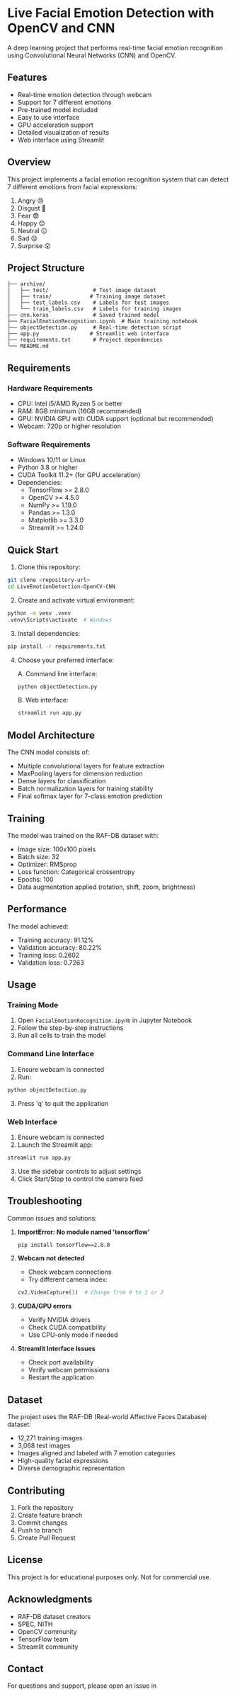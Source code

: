 # Live Facial Emotion Detection with OpenCV and CNN

A deep learning project that performs real-time facial emotion recognition using Convolutional Neural Networks (CNN) and OpenCV.

## Features

- Real-time emotion detection through webcam
- Support for 7 different emotions
- Pre-trained model included
- Easy to use interface
- GPU acceleration support
- Detailed visualization of results
- Web interface using Streamlit

## Overview

This project implements a facial emotion recognition system that can detect 7 different emotions from facial expressions:
1. Angry 😠
2. Disgust 🤢
3. Fear 😨
4. Happy 😊
5. Neutral 😐
6. Sad 😢
7. Surprise 😲

## Project Structure

```
├── archive/
│   ├── test/              # Test image dataset
│   ├── train/            # Training image dataset
│   ├── test_labels.csv    # Labels for test images
│   └── train_labels.csv   # Labels for training images
├── cnn.keras              # Saved trained model
├── FacialEmotionRecognition.ipynb  # Main training notebook
├── objectDetection.py     # Real-time detection script
├── app.py                # Streamlit web interface
├── requirements.txt       # Project dependencies
└── README.md
```

## Requirements

### Hardware Requirements
- CPU: Intel i5/AMD Ryzen 5 or better
- RAM: 8GB minimum (16GB recommended)
- GPU: NVIDIA GPU with CUDA support (optional but recommended)
- Webcam: 720p or higher resolution

### Software Requirements
- Windows 10/11 or Linux
- Python 3.8 or higher
- CUDA Toolkit 11.2+ (for GPU acceleration)
- Dependencies:
  - TensorFlow >= 2.8.0
  - OpenCV >= 4.5.0
  - NumPy >= 1.19.0
  - Pandas >= 1.3.0
  - Matplotlib >= 3.3.0
  - Streamlit >= 1.24.0

## Quick Start

1. Clone this repository:
```bash
git clone <repository-url>
cd LiveEmotionDetection-OpenCV-CNN
```

2. Create and activate virtual environment:
```bash
python -m venv .venv
.venv\Scripts\activate  # Windows
```

3. Install dependencies:
```bash
pip install -r requirements.txt
```

4. Choose your preferred interface:

   A. Command line interface:
   ```bash
   python objectDetection.py
   ```

   B. Web interface:
   ```bash
   streamlit run app.py
   ```

## Model Architecture

The CNN model consists of:
- Multiple convolutional layers for feature extraction
- MaxPooling layers for dimension reduction
- Dense layers for classification
- Batch normalization layers for training stability
- Final softmax layer for 7-class emotion prediction

## Training

The model was trained on the RAF-DB dataset with:
- Image size: 100x100 pixels
- Batch size: 32
- Optimizer: RMSprop
- Loss function: Categorical crossentropy
- Epochs: 100
- Data augmentation applied (rotation, shift, zoom, brightness)

## Performance

The model achieved:
- Training accuracy: 91.12%
- Validation accuracy: 80.22%
- Training loss: 0.2602
- Validation loss: 0.7263

## Usage

### Training Mode
1. Open `FacialEmotionRecognition.ipynb` in Jupyter Notebook
2. Follow the step-by-step instructions
3. Run all cells to train the model

### Command Line Interface
1. Ensure webcam is connected
2. Run:
```bash
python objectDetection.py
```
3. Press 'q' to quit the application

### Web Interface
1. Ensure webcam is connected
2. Launch the Streamlit app:
```bash
streamlit run app.py
```
3. Use the sidebar controls to adjust settings
4. Click Start/Stop to control the camera feed

## Troubleshooting

Common issues and solutions:

1. **ImportError: No module named 'tensorflow'**
   ```bash
   pip install tensorflow==2.8.0
   ```

2. **Webcam not detected**
   - Check webcam connections
   - Try different camera index:
   ```python
   cv2.VideoCapture(1)  # Change from 0 to 1 or 2
   ```

3. **CUDA/GPU errors**
   - Verify NVIDIA drivers
   - Check CUDA compatibility
   - Use CPU-only mode if needed

4. **Streamlit Interface Issues**
   - Check port availability
   - Verify webcam permissions
   - Restart the application

## Dataset

The project uses the RAF-DB (Real-world Affective Faces Database) dataset:
- 12,271 training images
- 3,068 test images
- Images aligned and labeled with 7 emotion categories
- High-quality facial expressions
- Diverse demographic representation

## Contributing

1. Fork the repository
2. Create feature branch
3. Commit changes
4. Push to branch
5. Create Pull Request

## License

This project is for educational purposes only. Not for commercial use.

## Acknowledgments

- RAF-DB dataset creators
- SPEC, NITH
- OpenCV community
- TensorFlow team
- Streamlit community

## Contact

For questions and support, please open an issue in